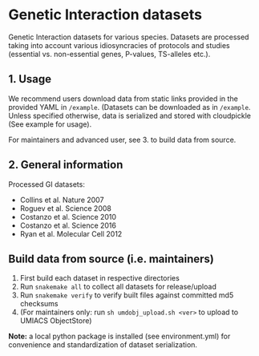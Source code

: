 # Genetic Interaction datasets

Genetic Interaction datasets for various species. Datasets are processed taking into account various idiosyncracies of protocols and studies (essential vs. non-essential genes, P-values, TS-alleles etc.).

## 1. Usage

We recommend users download data from static links provided in the provided YAML in `/example`. (Datasets can be downloaded as in `/example`. Unless specified otherwise, data is serialized and stored with cloudpickle (See example for usage).

For maintainers and advanced user, see 3. to build data from source.

## 2. General information
Processed GI datasets:
- Collins et al. Nature 2007
- Roguev et al. Science 2008
- Costanzo et al. Science 2010
- Costanzo et al. Science 2016
- Ryan et al. Molecular Cell 2012

## Build data from source (i.e. maintainers)
1. First build each dataset in respective directories
2. Run `snakemake all` to collect all datasets for release/upload
3. Run `snakemake verify` to verify built files against committed md5 checksums
4. (For maintainers only: run `sh umdobj_upload.sh <ver>` to upload to UMIACS ObjectStore)

**Note:** a local python package is installed (see environment.yml) for convenience and standardization of dataset serialization.
